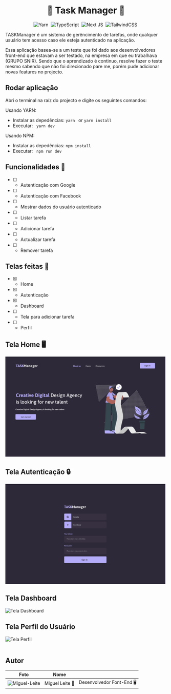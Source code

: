 

<center>


  # 🚧 Task Manager 🚧

![Yarn](https://img.shields.io/badge/yarn-%232C8EBB.svg?style=for-the-badge&logo=yarn&logoColor=white)&nbsp;
![TypeScript](https://img.shields.io/badge/typescript-%23007ACC.svg?style=for-the-badge&logo=typescript&logoColor=white)&nbsp;
![Next JS](https://img.shields.io/badge/Next-black?style=for-the-badge&logo=next.js&logoColor=white)&nbsp;
![TailwindCSS](https://img.shields.io/badge/tailwindcss-%2338B2AC.svg?style=for-the-badge&logo=tailwind-css&logoColor=white)&nbsp;



</center>

<p>
TASKManager é um sistema de gerêncimento de tarefas, onde qualquer usuário tem acesso caso ele esteja
autenticado na aplicação. <br />

Essa aplicação basea-se a um teste que foi dado aos desenvolvedores front-end que estavam
a ser testado, na empresa em que eu trabalhava (GRUPO SNIR).
Sendo que o aprendizado é continuo, resolve fazer o teste mesmo sabendo que não foi direcionado pare me, porém pude adicionar novas features no projecto.
</p>

## Rodar aplicação

<p>
  
  Abri o terminal na raíz do projecto e digite os seguintes comandos: <br />

  Usando YARN:  
  
  - Instalar as depedências:  ``` yarn  ``` or ``` yarn install ```
  - Executar:  ``` yarn dev```

  Usando NPM:  
  
  - Instalar as depedências:  ``` npm install ```
  - Executar:  ``` npm run dev```

</p>

## Funcionalidades 🚀

- [ ] - Autenticação com Google
- [ ] - Autenticação com Facebook
- [ ] - Mostrar dados do usuário autenticado
- [ ] - Listar tarefa
- [ ] - Adicionar tarefa
- [ ] - Actualizar tarefa
- [ ] - Remover tarefa

## Telas feitas 🚀

- [x] - Home
- [x] - Autenticação
- [x] - Dashboard
- [ ] - Tela para adicionar tarefa
- [ ] - Perfil

## Tela Home 🖥️

<img width="500" src="./screens/SnirTask.svg" alt="Tela Home" />

## Tela Autenticação 🔒️

<img width="500" src="./screens/SnirTask login.svg" alt="Tela login" />

## Tela Dashboard

<img width="500" src="./screens/SnirTask dashboard.svg" alt="Tela Dashboard" />

## Tela Perfil do Usuário

<img width="500" src="./screens/SnirTask dashboard profile.svg" alt="Tela Perfil" />

<br />
<br />

## Autor

<table>
  <thead>
    <tr>
      <th>Foto</th>
      <th>Nome</th>
      <th></th>
    </tr>
  </thead>
  <tbody>
    <tr>
      <td> <img width="60" src="https://github.com/Miguel-Leite.png" alt="Miguel-Leite" /> </td>
      <td>Miguel Leite 🦸</td>
      <td>Desenvolvedor Font-End 🖥️</td>
    </tr>
  </tbody>
</table>
